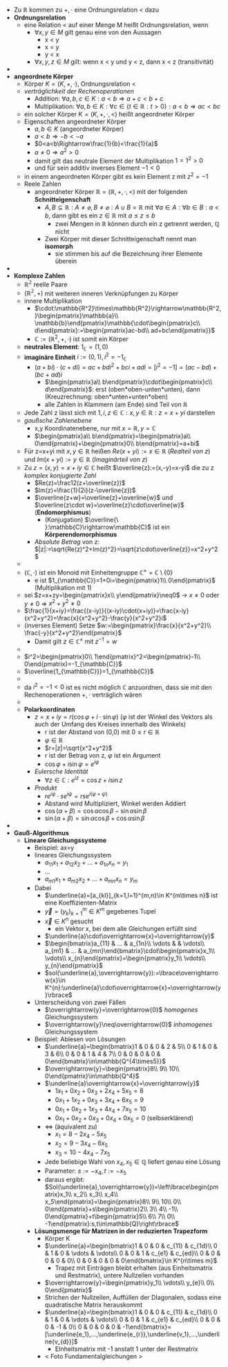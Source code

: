 - Zu $\mathbb{R}$ kommen zu $+,\cdot$ eine Ordnungsrelation < dazu
- **Ordnungsrelation**
	- eine Relation < auf einer Menge M heißt Ordnungsrelation, wenn
		- $\forall x,y\in M$ gilt genau eine von den Aussagen
			- x < y
			- x = y
			- y < x
		- $\forall x,y,z\in M$ gilt: wenn x < y und y < z, dann x < z (transitivität)
-
- **angeordnete Körper**
	- Körper $K=(K,+,\cdot)$, Ordnungsrelation <
	- *verträglichkeit der Rechenoperationen*
		- Addition: $\forall a,b,c\in K:a<b\Rightarrow a+c<b+c$
		- Multiplikation: $\forall a,b\in K:\forall c\in\lbrace t\in\mathbb{R}:t>0\rbrace:a<b\Rightarrow ac<bc$
	- ein solcher Körper $K=(K,+,\cdot,<)$ heißt angeordneter Körper
	- Eigenschaften angeordneter Körper
		- $a,b\in K$ (angeordneter Körper)
		- $a<b\Rightarrow-b<-a$
		- $0<a<b\Rightarrow\frac{1}{b}<\frac{1}{a}$
		- $a\neq0\Rightarrow a^2>0$
		- damit gilt das neutrale Element der Multiplikation $1=1^2>0$
		- und für sein additiv inverses Element $-1<0$
	- in einem angeordneten Körper gibt es kein Element z mit $z^2=-1$
	- Reele Zahlen
		- angeordneter Körper $\mathbb{R}=(\mathbb{R},+,\cdot,<)$ mit der folgenden **Schnitteigenschaft**
			- $A,B\subseteq\mathbb{R}:A\neq\varnothing,B\neq\varnothing:A\cup B=\mathbb{R}$ mit $\forall a\in A:\forall b\in B:a<b$, dann gibt es ein $z\in\mathbb{R}$ mit $a\leq z\leq b$
				- zwei Mengen in $\mathbb{R}$ können durch ein z getrennt werden, $\mathbb{Q}$ nicht
			- Zwei Körper mit dieser Schnitteigenschaft nennt man **isomorph**
				- sie stimmen bis auf die Bezeichnung ihrer Elemente überein
-
- **Komplexe Zahlen**
	- $\mathbb{R^2}$ reelle Paare
	- $(\mathbb{R^2},+)$ mit weiteren inneren Verknüpfungen zu Körper
	- innere Multiplikation
		- $\cdot:\mathbb{R^2}\times\mathbb{R^2}\rightarrow\mathbb{R^2,}\begin{pmatrix}\mathbb{a}\\ \mathbb{b}\end{pmatrix}\mathbb{\cdot\begin{pmatrix}c\\ d\end{pmatrix}:=\begin{pmatrix}ac-bd\\ ad+bc\end{pmatrix}}$
		- $\mathbb{C}:=(\mathbb{R}^2,+,\cdot)$ ist somit ein Körper
	- **neutrales Element**: $1_{\mathbb{C}}=(1,0)$
	- **imaginäre Einheit** $i:=(0,1),i^2=-1_{\mathbb{C}}$
		- $(a+bi)\cdot(c+di)=ac+bdi^2+bci+adi=[i^2=-1]=(ac-bd)+(bc+ad)i$
			- $\begin{pmatrix}a\\ b\end{pmatrix}\cdot\begin{pmatrix}c\\ d\end{pmatrix}$: erst (oben\*oben-unten\*unten), dann (Kreuzrechnung: oben\*unten+unten\*oben)
			- alle Zahlen in Klammern (am Ende) sind Teil von $\mathbb{R}$
	- Jede Zahl z lässt sich mit $1,i,z\in\mathbb{C}:x,y\in\mathbb{R}:z=x+yi$ darstellen
	- *gaußsche Zahlenebene*
		- x,y Koordinatenebene, nur mit $x=\mathbb{R},y=\mathbb{C}$
		- $\begin{pmatrix}a\\ b\end{pmatrix}=\begin{pmatrix}a\\ 0\end{pmatrix}+\begin{pmatrix}0\\ b\end{pmatrix}=a+bi$
	- Für z=x+yi mit $x,y\in\mathbb{R}$ heißen $Re(x+yi):=x\in\mathbb{R}$ (*Realteil von z*) und $Im(x+yi):=y\in\mathbb{R}$ (*Imaginärteil von z*)
	- Zu $z=(x,y)=x+iy\in\mathbb{C}$ heißt $\overline{z}:=(x,-y)=x-yi$ die zu z *komplex konjugierte Zahl*
		- $Re(z)=\frac12(z+\overline{z})$
		- $Im(z)=\frac{1}{2i}(z-\overline{z})$
		- $\overline{z+w}=\overline{z}+\overline{w}$ und $\overline{z\cdot w}=\overline{z}\cdot\overline{w}$ (**Endomorphismus**)
			- (Konjugation) $\overline{\ }:\mathbb{C}\rightarrow\mathbb{C}$ ist ein **Körperendomorphismus**
		- *Absolute Betrag* von z: $|z|:=\sqrt{Re(z)^2+Im(z)^2}=\sqrt{z\cdot\overline{z}}=x^2+y^2$
	-
	- $(\mathbb{C},\cdot)$ ist ein Monoid mit Einheitengruppe $\mathbb{C}^{\times}=\mathbb{C}\setminus\lbrace0\rbrace$
		- e ist $1_{\mathbb{C}}=1+0i=\begin{pmatrix}1\\ 0\end{pmatrix}$ (Multiplikation mit 1)
	- sei $z=x+zy=\begin{pmatrix}x\\ y\end{pmatrix}\neq0$ -> $x\neq0$ oder $y\neq0$ => $x^2+y^2\neq0$
	- $\frac{1}{x+iy}=\frac{(x-iy)}{(x-iy)\cdot(x+iy)}=\frac{x-iy}{x^2+y^2}=\frac{x}{x^2+y^2}-\frac{y}{x^2+y^2}i$
	- (inverses Element) Setze $w:=\begin{pmatrix}\frac{x}{x^2+y^2}\\ \frac{-y}{x^2+y^2}\end{pmatrix}$
		- Damit gilt $z\in\mathbb{C}^{\times}$ mit $z^{-1}=w$
	-
	- $i^2=\begin{pmatrix}0\\ 1\end{pmatrix}^2=\begin{pmatrix}-1\\ 0\end{pmatrix}=-1_{\mathbb{C}}$
	- $\overline{1_{\mathbb{C}}}=1_{\mathbb{C}}$
	-
	- da $i^2=-1<0$ ist es nicht möglich $\mathbb{C}$ anzuordnen, dass sie mit den Rechenoperationen $+,\cdot$ verträglich wären
	-
	- **Polarkoordinaten**
		- $z=x+iy=r(\cos\varphi+i\cdot\sin\varphi)$ ($\varphi$ ist der Winkel des Vektors als auch der Umfang des Kreises innerhalb des Winkels)
			- r ist der Abstand von (0,0) mit $0\leq r\in\mathbb{R}$
			- $\varphi\in\mathbb{R}$
			- $r=|z|=\sqrt{x^2+y^2}$
			- r ist der Betrag von z, $\varphi$ ist ein Argument
			- $\cos\varphi+i\sin\varphi=e^{i\varphi}$
		- *Eulersche Identität*
			- $\forall z\in\mathbb{C}:e^{iz}=\cos z+i\sin z$
		- *Produkt*
			- $re^{i\varphi}\cdot se^{i\psi}=rse^{i(\varphi+\psi)}$
			- Abstand wird Multipliziert, Winkel werden Addiert
			- $\cos(\alpha+\beta)=\cos\alpha\cos\beta-\sin\alpha\sin\beta$
			- $\sin(\alpha+\beta)=\sin\alpha\cos\beta+\cos\alpha\sin\beta$
-
- **Gauß-Algorithmus**
	- **Lineare Gleichungssysteme**
		- Beispiel: ax=y
		- lineares Gleichungssystem
			- $a_{11}x_1+a_{12}x_2+...+a_{1n}x_{n}=y_1$
			- ...
			- $a_{m1}x_1+a_{m2}x_2+...+a_{mn}x_{n}=y_{m}$
		- Dabei
			- $\underline{a}=[a_{kl}]_{k=1,l=1}^{m,n}\in K^{m\times n}$ ist eine Koeffizienten-Matrix
			- $\overrightarrow{y}=(y_{k})_{k=1}^{m}\in K^{m}$ gegebenes Tupel
			- $\overrightarrow{x}\in K^{n}$ gesucht
				- ein Vektor x, bei dem alle Gleichungen erfüllt sind
			- $\underline{a}\cdot\overrightarrow{x}=\overrightarrow{y}$
			- $\begin{bmatrix}a_{11} & ... & a_{1n}\\ \vdots &  & \vdots\\ a_{m1} & ... & a_{mn}\end{bmatrix}\cdot\begin{pmatrix}x_1\\ \vdots\\ x_{n}\end{pmatrix}=\begin{pmatrix}y_1\\ \vdots\\ y_{n}\end{pmatrix}$
			- $sol(\underline{a},\overrightarrow{y}):=\lbrace\overrightarrow{x}\in K^{n}:\underline{a}\cdot\overrightarrow{x}=\overrightarrow{y}\rbrace$
		- Unterscheidung von zwei Fällen
			- $\overrightarrow{y}=\overrightarrow{0}$ *homogenes* Gleichungssystem
			- $\overrightarrow{y}\neq\overrightarrow{0}$ *inhomogenes* Gleichungssystem
		- Beispiel: Ablesen von Lösungen
			- $\underline{a}=\begin{bmatrix}1 & 0 & 0 & 2 & 5\\ 0 & 1 & 0 & 3 & 6\\ 0 & 0 & 1 & 4 & 7\\ 0 & 0 & 0 & 0 & 0\end{bmatrix}\in\mathbb{Q^{4\times5}}$
			- $\overrightarrow{y}=\begin{pmatrix}8\\ 9\\ 10\\ 0\end{pmatrix}\in\mathbb{Q^4}$
			- $\underline{a}\overrightarrow{x}=\overrightarrow{y}$
				- $1x_1+0x_2+0x_3+2x_4+5x_5=8$
				- $0x_1+1x_2+0x_3+3x_4+6x_5=9$
				- $0x_1+0x_2+1x_3+4x_4+7x_5=10$
				- $0x_1+0x_2+0x_3+0x_4+0x_5=0$ (selbserklärend)
			- <=> (äquivalent zu)
				- $x_1=8-2x_4-5x_5$
				- $x_2=9-3x_4-6x_5$
				- $x_3=10-4x_4-7x_5$
			- Jede beliebige Wahl von $x_4,x_5\in\mathbb{Q}$ liefert genau eine Lösung
			- Parameter: $s:=-x_4,t:=-x_5$
			- daraus ergibt: $Sol(\underline{a},\overrightarrow{y})=\left\lbrace\begin{pmatrix}x_1\\ x_2\\ x_3\\ x_4\\ x_5\end{pmatrix}=\begin{pmatrix}8\\ 9\\ 10\\ 0\\ 0\end{pmatrix}+s\begin{pmatrix}2\\ 3\\ 4\\ -1\\ 0\end{pmatrix}+t\begin{pmatrix}5\\ 6\\ 7\\ 0\\ -1\end{pmatrix}:s,t\in\mathbb{Q}\right\rbrace$
		- **Lösungsmenge für Matrizen in der reduzierten Trapezform**
			- Körper K
			- $\underline{a}=\begin{bmatrix}1 & 0 & 0 & c_{11} & c_{1d}\\ 0 & 1 & 0 & \vdots & \vdots\\ 0 & 0 & 1 & c_{e1} & c_{ed}\\ 0 & 0 & 0 & 0 & 0\\ 0 & 0 & 0 & 0 & 0\end{bmatrix}\in K^{n\times m}$
				- Trapez mit Einträgen bleibt erhalten (aus Einheitsmatrix und Restmatrix), untere Nullzeilen vorhanden
			- $\overrightarrow{y}=\begin{pmatrix}y_1\\ \vdots\\ y_{e}\\ 0\\ 0\end{pmatrix}$
			- Strichen der Nullzeilen, Auffüllen der DIagonalen, sodass eine quadratische Matrix herauskommt
			- $\underline{a}=\begin{bmatrix}1 & 0 & 0 & c_{11} & c_{1d}\\ 0 & 1 & 0 & \vdots & \vdots\\ 0 & 0 & 1 & c_{e1} & c_{ed}\\ 0 & 0 & 0 & -1 & 0\\ 0 & 0 & 0 & 0 & -1\end{bmatrix}=[\underline{e_1},...,\underline{e_{r}},\underline{v_1},...,\underline{v_{d}}]$
				- EInheitsmatrix mit -1 anstatt 1 unter der Restmatrix
			- < Foto Fundamentalgleichungen >